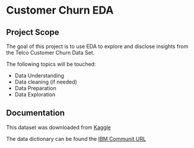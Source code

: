 # Customer Churn EDA #

## Project Scope ##

The goal of this project is to use EDA to explore and disclose insights from the Telco Customer Churn Data Set.

The following topics will be touched: 

- Data Understanding
- Data cleaning (if needed)
- Data Preparation 
- Data Exploration 
 
## Documentation ##

This dataset was downloaded from [Kaggle](https://www.kaggle.com/blastchar/telco-customer-churn/version/1?select=WA_Fn-UseC_-Telco-Customer-Churn.csv)

The data dictionary can be found the [IBM Communit URL](https://community.ibm.com/community/user/businessanalytics/blogs/steven-macko/2019/07/11/telco-customer-churn-1113)
